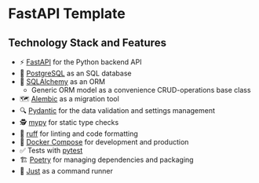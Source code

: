 # FastAPI Template


## Technology Stack and Features
 
- ⚡️ [FastAPI](https://fastapi.tiangolo.com) for the Python backend API
- 💾 [PostgreSQL](https://www.postgresql.org) as an SQL database
- 🍁 [SQLAlchemy](https://docs.sqlalchemy.org/en/20/) as an ORM
    - Generic ORM model as a convenience CRUD-operations base class
- 🗺️ [Alembic](https://alembic.sqlalchemy.org/en/latest/) as a migration tool
- 🔍 [Pydantic](https://docs.pydantic.dev) for the data validation and settings management
- 🕵️ [mypy](https://mypy.readthedocs.io/en/stable/) for static type checks
- 🧹 [ruff](https://docs.astral.sh/ruff/) for linting and code formatting
- 🐋 [Docker Compose](https://www.docker.com) for development and production
- ✅ Tests with [pytest](https://pytest.org)
- 🏗️ [Poetry](https://python-poetry.org) for managing dependencies and packaging
- 🛬 [Just](https://just.systems/man/en/) as a command runner